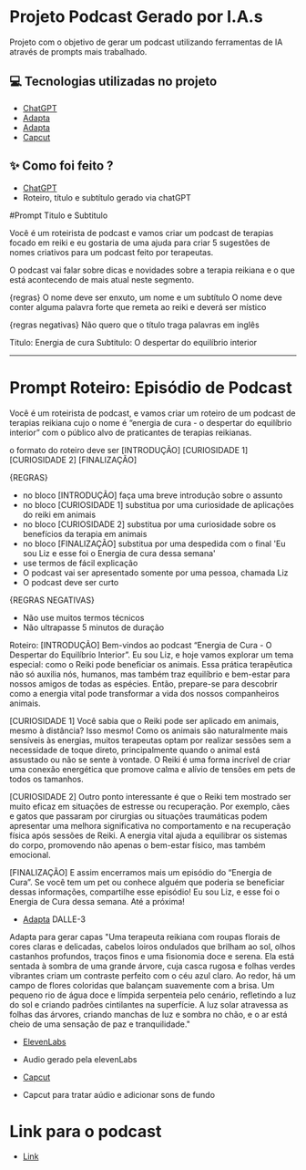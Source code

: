 
# Projeto Podcast Gerado por I.A.s
Projeto com o objetivo de gerar um podcast utilizando ferramentas de IA através de prompts mais trabalhado.

## 💻 Tecnologias utilizadas no projeto

- [ChatGPT](https://chat.openai.com/) 
- [Adapta]( https://adapta.org)
- [Adapta]( https://adapta.org)
- [Capcut](https://www.capcut.com/pt-br/)

## ✨ Como foi feito ?
- [ChatGPT](https://chat.openai.com/) 
- Roteiro, título e subtítulo gerado via chatGPT

#Prompt Titulo e Subtitulo

Você é um roteirista de podcast e vamos criar um podcast de terapias focado em reiki e eu gostaria de uma ajuda para criar 5 sugestões de nomes criativos para um podcast feito por terapeutas.

O podcast vai falar sobre dicas e novidades sobre a terapia reikiana e o que está acontecendo de mais atual neste segmento.

{regras} 
O nome deve ser enxuto, um nome e um subtítulo
O nome deve conter alguma palavra forte que remeta ao reiki e deverá ser místico 

{regras negativas}
Não quero que o título traga palavras em inglês 

Titulo: Energia de cura 
Subtitulo: O despertar do equilíbrio interior 
*******************

# Prompt Roteiro: Episódio de Podcast

Você é um roteirista de podcast, e vamos criar um  roteiro de um podcast de terapias reikiana cujo o nome é “energia de cura - o despertar do equilíbrio interior” com o público alvo de praticantes de terapias reikianas.

o formato do roteiro deve ser
[INTRODUÇÃO]
[CURIOSIDADE 1]
[CURIOSIDADE 2]
[FINALIZAÇÃO]

{REGRAS}

- no bloco [INTRODUÇÃO] faça uma breve introdução sobre o assunto
- no bloco [CURIOSIDADE 1] substitua por uma curiosidade de aplicações do reiki em animais 
- no bloco [CURIOSIDADE 2] substitua por uma curiosidade sobre os benefícios da terapia em animais 
- no bloco [FINALIZAÇÃO] substitua por uma despedida com o final 'Eu sou Liz e esse foi o Energia de cura dessa semana'
- use termos de fácil explicação
- O podcast vai ser apresentado somente por uma pessoa, chamada Liz
- O podcast deve ser curto

{REGRAS NEGATIVAS}

- Não use muitos termos técnicos
- Não ultrapasse 5 minutos de duração

Roteiro:
[INTRODUÇÃO]
Bem-vindos ao podcast “Energia de Cura - O Despertar do Equilíbrio Interior”. Eu sou Liz, e hoje vamos explorar um tema especial: como o Reiki pode beneficiar os animais. Essa prática terapêutica não só auxilia nós, humanos, mas também traz equilíbrio e bem-estar para nossos amigos de todas as espécies. Então, prepare-se para descobrir como a energia vital pode transformar a vida dos nossos companheiros animais.

[CURIOSIDADE 1]
Você sabia que o Reiki pode ser aplicado em animais, mesmo à distância? Isso mesmo! Como os animais são naturalmente mais sensíveis às energias, muitos terapeutas optam por realizar sessões sem a necessidade de toque direto, principalmente quando o animal está assustado ou não se sente à vontade. O Reiki é uma forma incrível de criar uma conexão energética que promove calma e alívio de tensões em pets de todos os tamanhos.

[CURIOSIDADE 2]
Outro ponto interessante é que o Reiki tem mostrado ser muito eficaz em situações de estresse ou recuperação. Por exemplo, cães e gatos que passaram por cirurgias ou situações traumáticas podem apresentar uma melhora significativa no comportamento e na recuperação física após sessões de Reiki. A energia vital ajuda a equilibrar os sistemas do corpo, promovendo não apenas o bem-estar físico, mas também emocional.

[FINALIZAÇÃO]
E assim encerramos mais um episódio do “Energia de Cura”. Se você tem um pet ou conhece alguém que poderia se beneficiar dessas informações, compartilhe esse episódio! Eu sou Liz, e esse foi o Energia de Cura dessa semana. Até a próxima!

- [Adapta]( https://adapta.org)
DALLE-3

Adapta para gerar capas
"Uma terapeuta reikiana com roupas florais de cores claras e delicadas, cabelos loiros ondulados que brilham ao sol, olhos castanhos profundos, traços finos e uma fisionomia doce e serena. Ela está sentada à sombra de uma grande árvore, cuja casca rugosa e folhas verdes vibrantes criam um contraste perfeito com o céu azul claro. Ao redor, há um campo de flores coloridas que balançam suavemente com a brisa. Um pequeno rio de água doce e límpida serpenteia pelo cenário, refletindo a luz do sol e criando padrões cintilantes na superfície. A luz solar atravessa as folhas das árvores, criando manchas de luz e sombra no chão, e o ar está cheio de uma sensação de paz e tranquilidade."

- [ElevenLabs](https://beta.elevenlabs.io/)
- Audio gerado pela elevenLabs

- [Capcut](https://www.capcut.com/pt-br/)
- Capcut para tratar aúdio e adicionar sons de fundo


# Link para o podcast
- [Link](https://youtube.com/shorts/90p2wCYvk_4?feature=shared)
